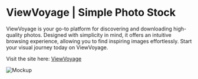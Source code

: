 # ViewVoyage | Simple Photo Stock

ViewVoyage is your go-to platform for discovering and downloading high-quality photos. Designed with simplicity in mind, it offers an intuitive browsing experience, allowing you to find inspiring images effortlessly. Start your visual journey today on ViewVoyage.

Visit the site here: [ViewVoyage](https://sshasholko.github.io/ViewVoyage/)

![Mockup](https://viewvoyage.s3.eu-north-1.amazonaws.com/mockup_viewVoyage.png)